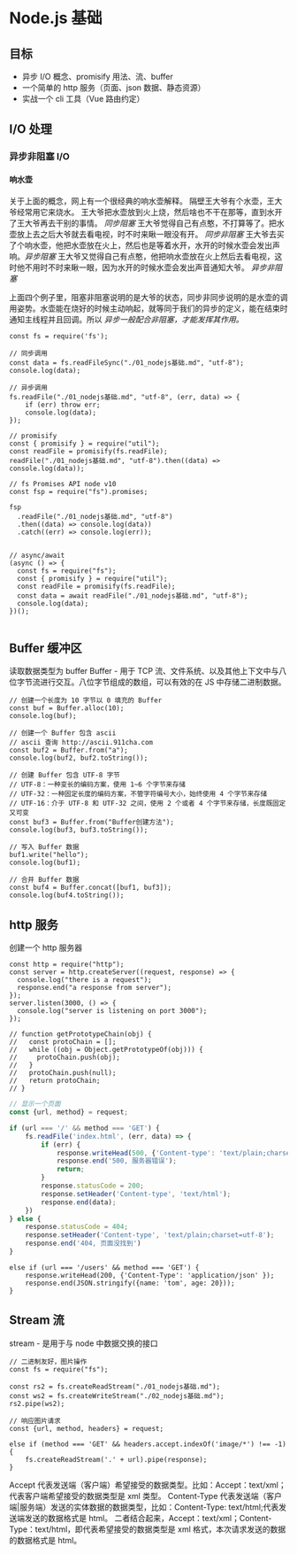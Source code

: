 # Node.js 基础

## 目标
- 异步 I/O 概念、promisify 用法、流、buffer
- 一个简单的 http 服务（页面、json 数据、静态资源） 
- 实战一个 cli 工具（Vue 路由约定）

## I/O 处理

### 异步非阻塞 I/O

#### 响水壶

关于上面的概念，网上有一个很经典的响水壶解释。
隔壁王大爷有个水壶，王大爷经常用它来烧水。
王大爷把水壶放到火上烧，然后啥也不干在那等，直到水开了王大爷再去干别的事情。 _同步阻塞_
王大爷觉得自己有点憨，不打算等了。把水壶放上去之后大爷就去看电视，时不时来瞅一眼没有开。 _同步非阻塞_
王大爷去买了个响水壶，他把水壶放在火上，然后也是等着水开，水开的时候水壶会发出声响。_异步阻塞_
王大爷又觉得自己有点憨，他把响水壶放在火上然后去看电视，这时他不用时不时来瞅一眼，因为水开的时候水壶会发出声音通知大爷。 _异步非阻塞_

上面四个例子里，阻塞非阻塞说明的是大爷的状态，同步非同步说明的是水壶的调用姿势。水壶能在烧好的时候主动响起，就等同于我们的异步的定义，能在结束时通知主线程并且回调。所以 _异步一般配合非阻塞，才能发挥其作用。_

```JS
const fs = require('fs');

// 同步调用
const data = fs.readFileSync("./01_nodejs基础.md", "utf-8");
console.log(data);

// 异步调用
fs.readFile("./01_nodejs基础.md", "utf-8", (err, data) => {
    if (err) throw err;
    console.log(data);
});

// promisify
const { promisify } = require("util");
const readFile = promisify(fs.readFile);
readFile("./01_nodejs基础.md", "utf-8").then((data) => console.log(data));

// fs Promises API node v10
const fsp = require("fs").promises;

fsp
  .readFile("./01_nodejs基础.md", "utf-8")
  .then((data) => console.log(data))
  .catch((err) => console.log(err));


// async/await
(async () => {
  const fs = require("fs");
  const { promisify } = require("util");
  const readFile = promisify(fs.readFile);
  const data = await readFile("./01_nodejs基础.md", "utf-8");
  console.log(data);
})();


```

## Buffer 缓冲区

读取数据类型为 buffer
Buffer - 用于 TCP 流、文件系统、以及其他上下文中与八位字节流进行交互。八位字节组成的数组，可以有效的在 JS 中存储二进制数据。

```JS
// 创建一个长度为 10 字节以 0 填充的 Buffer
const buf = Buffer.alloc(10);
console.log(buf);

// 创建一个 Buffer 包含 ascii
// ascii 查询 http://ascii.911cha.com
const buf2 = Buffer.from("a");
console.log(buf2, buf2.toString());

// 创建 Buffer 包含 UTF-8 字节
// UTF-8：一种变长的编码方案，使用 1~6 个字节来存储
// UTF-32：一种固定长度的编码方案，不管字符编号大小，始终使用 4 个字节来存储
// UTF-16：介于 UTF-8 和 UTF-32 之间，使用 2 个或者 4 个字节来存储，长度既固定又可变
const buf3 = Buffer.from("Buffer创建方法");
console.log(buf3, buf3.toString());

// 写入 Buffer 数据
buf1.write("hello");
console.log(buf1);

// 合并 Buffer 数据
const buf4 = Buffer.concat([buf1, buf3]);
console.log(buf4.toString());
```


## http 服务

创建一个 http 服务器

```JS
const http = require("http");
const server = http.createServer((request, response) => {
  console.log("there is a request");
  response.end("a response from server");
});
server.listen(3000, () => {
  console.log("server is listening on port 3000");
});

// function getPrototypeChain(obj) {
//   const protoChain = [];
//   while ((obj = Object.getPrototypeOf(obj))) {
//     protoChain.push(obj);
//   }
//   protoChain.push(null);
//   return protoChain;
// }
```

```js
// 显示一个页面
const {url, method} = request;

if (url === '/' && method === 'GET') {
    fs.readFile('index.html', (err, data) => {
        if (err) {
            response.writeHead(500, {'Content-type': 'text/plain;charset=utf-8'});
            response.end('500, 服务器错误');
            return;
        }
        response.statusCode = 200;
        response.setHeader('Content-type', 'text/html');
        response.end(data);
    })
} else {
    response.statusCode = 404;
    response.setHeader('Content-type', 'text/plain;charset=utf-8');
    response.end('404, 页面没找到')
}
```

```JS
else if (url === '/users' && method === 'GET') {
    response.writeHead(200, {'Content-Type': 'application/json' });
    response.end(JSON.stringify({name: 'tom', age: 20}));
}
```

## Stream 流

stream - 是用于与 node 中数据交换的接口

```JS
// 二进制友好，图片操作
const fs = require("fs");

const rs2 = fs.createReadStream("./01_nodejs基础.md");
const ws2 = fs.createWriteStream("./02_nodejs基础.md");
rs2.pipe(ws2);

// 响应图片请求
const {url, method, headers} = request;

else if (method === 'GET' && headers.accept.indexOf('image/*') !== -1) {
    fs.createReadStream('.' + url).pipe(response);
}
```

Accept 代表发送端（客户端）希望接受的数据类型。比如：Accept：text/xml；代表客户端希望接受的数据类型是 xml 类型。
Content-Type 代表发送端（客户端|服务端）发送的实体数据的数据类型，比如：Content-Type: text/html;代表发送端发送的数据格式是 html。
二者结合起来，Accept：text/xml；Content-Type：text/html，即代表希望接受的数据类型是 xml 格式，本次请求发送的数据的数据格式是 html。